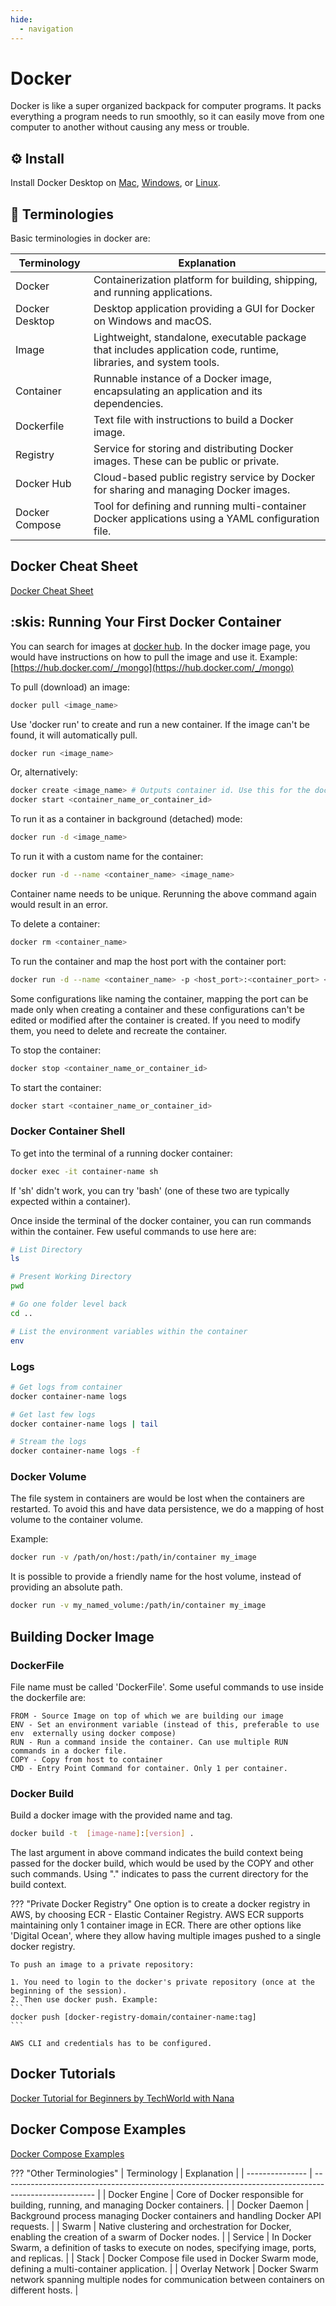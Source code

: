 ```yaml
---
hide:
  - navigation
---
```

# Docker
Docker is like a super organized backpack for computer programs. It packs everything a program needs to run smoothly, so it can easily move from one computer to another without causing any mess or trouble.

## :gear: Install
Install Docker Desktop on [Mac](https://docs.docker.com/desktop/install/mac-install/), [Windows](https://docs.docker.com/desktop/install/windows-install/), or [Linux](https://docs.docker.com/desktop/install/linux-install/).

## :memo: Terminologies
Basic terminologies in docker are:

| Terminology    | Explanation                                                                                                       |
| -------------- | ----------------------------------------------------------------------------------------------------------------- |
| Docker         | Containerization platform for building, shipping, and running applications.                                       |
| Docker Desktop | Desktop application providing a GUI for Docker on Windows and macOS.                                              |
| Image          | Lightweight, standalone, executable package that includes application code, runtime, libraries, and system tools. |
| Container      | Runnable instance of a Docker image, encapsulating an application and its dependencies.                           |
| Dockerfile     | Text file with instructions to build a Docker image.                                                              |
| Registry       | Service for storing and distributing Docker images. These can be public or private.                               |
| Docker Hub     | Cloud-based public registry service by Docker for sharing and managing Docker images.                             |
| Docker Compose | Tool for defining and running multi-container Docker applications using a YAML configuration file.                |

## Docker Cheat Sheet
[Docker Cheat Sheet](https://docs.docker.com/get-started/docker_cheatsheet.pdf)

## :skis: Running Your First Docker Container
You can search for images at [docker hub](https://hub.docker.com/). In the docker image page, you would have instructions on how to pull the image and use it. Example: [https://hub.docker.com/_/mongo](https://hub.docker.com/_/mongo)

To pull (download) an image:
```bash
docker pull <image_name>
```

Use 'docker run' to create and run a new container. If the image can't be found, it will automatically pull.
```bash
docker run <image_name>
```
Or, alternatively:
```bash
docker create <image_name> # Outputs container id. Use this for the docker start command
docker start <container_name_or_container_id>
```

To run it as a container in background (detached) mode:

```bash
docker run -d <image_name>
```

To run it with a custom name for the container:
```bash
docker run -d --name <container_name> <image_name>
```

Container name needs to be unique. Rerunning the above command again would result in an error.

To delete a container:
```bash
docker rm <container_name>
```

To run the container and map the host port with the container port:
```bash
docker run -d --name <container_name> -p <host_port>:<container_port> <image_name>
```

Some configurations like naming the container, mapping the port can be made only when creating a container and these configurations can't be edited or modified after the container is created. If you need to modify them, you need to delete and recreate the container.

To stop the container:
```bash
docker stop <container_name_or_container_id>
```

To start the container:
```bash
docker start <container_name_or_container_id>
```

### Docker Container Shell
To get into the terminal of a running docker container:
```bash
docker exec -it container-name sh
```
If 'sh' didn't work, you can try 'bash' (one of these two are typically expected within a container).

Once inside the terminal of the docker container, you can run commands within the container. Few useful commands to use here are:
```bash
# List Directory
ls

# Present Working Directory
pwd

# Go one folder level back
cd ..

# List the environment variables within the container
env
```
### Logs
```bash
# Get logs from container
docker container-name logs

# Get last few logs
docker container-name logs | tail

# Stream the logs
docker container-name logs -f
```
### Docker Volume
The file system in containers are would be lost when the containers are restarted. To avoid this and have data persistence, we do a mapping of host volume to the container volume.

Example:
```bash
docker run -v /path/on/host:/path/in/container my_image
```
It is possible to provide a friendly name for the host volume, instead of providing an absolute path.
```bash
docker run -v my_named_volume:/path/in/container my_image
```
## Building Docker Image

### DockerFile
File name must be called 'DockerFile'. Some useful commands to use inside the dockerfile are:
```docker
FROM - Source Image on top of which we are building our image
ENV - Set an environment variable (instead of this, preferable to use env  externally using docker compose)
RUN - Run a command inside the container. Can use multiple RUN commands in a docker file.
COPY - Copy from host to container
CMD - Entry Point Command for container. Only 1 per container.
```

### Docker Build
Build a docker image with the provided name and tag. 
```bash
docker build -t  [image-name]:[version] . 
```

The last argument in above command indicates the build context being passed for the docker build, which would be used by the COPY and other such commands. Using "." indicates to pass the current directory for the build context.

??? "Private Docker Registry"
    One option is to create a docker registry in AWS, by choosing ECR - Elastic Container Registry. AWS ECR supports maintaining only 1 container image in ECR. There are other options like 'Digital Ocean', where they allow having multiple images pushed to a single docker registry.

    To push an image to a private repository:

    1. You need to login to the docker's private repository (once at the beginning of the session).
    2. Then use docker push. Example: 
    ```
    docker push [docker-registry-domain/container-name:tag]
    ```

    AWS CLI and credentials has to be configured.

## Docker Tutorials 
[Docker Tutorial for Beginners by TechWorld with Nana](https://www.youtube.com/watch?v=3c-iBn73dDE)

## Docker Compose Examples
[Docker Compose Examples](https://github.com/docker/awesome-compose)

??? "Other Terminologies"
    | Terminology     | Explanation                                                                                           |
    | --------------- | ----------------------------------------------------------------------------------------------------- |
    | Docker Engine   | Core of Docker responsible for building, running, and managing Docker containers.                     |
    | Docker Daemon   | Background process managing Docker containers and handling Docker API requests.                       |
    | Swarm           | Native clustering and orchestration for Docker, enabling the creation of a swarm of Docker nodes.     |
    | Service         | In Docker Swarm, a definition of tasks to execute on nodes, specifying image, ports, and replicas.    |
    | Stack           | Docker Compose file used in Docker Swarm mode, defining a multi-container application.                |
    | Overlay Network | Docker Swarm network spanning multiple nodes for communication between containers on different hosts. |
